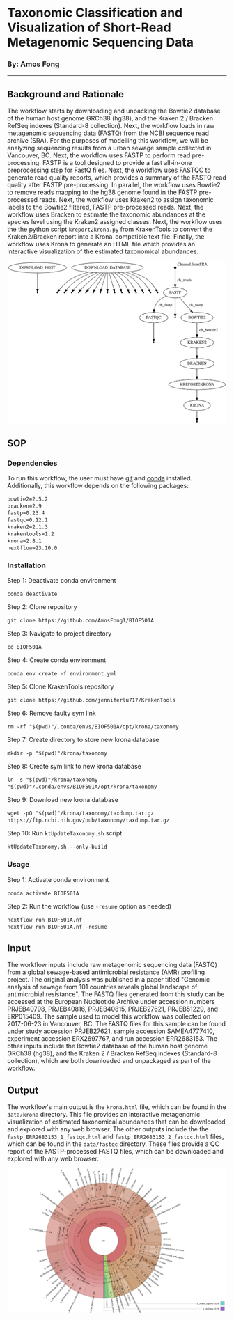 # Taxonomic Classification and Visualization of Short-Read Metagenomic Sequencing Data
### By: Amos Fong

***

## Background and Rationale

The workflow starts by downloading and unpacking the Bowtie2 database of the human host genome GRCh38 (hg38), and the Kraken 2 / Bracken RefSeq indexes (Standard-8 collection). Next, the workflow loads in raw metagenomic sequencing data (FASTQ) from the NCBI sequence read archive (SRA). For the purposes of modelling this workflow, we will be analyzing sequencing results from a urban sewage sample collected in Vancouver, BC. Next, the workflow uses FASTP to perform read pre-processing. FASTP is a tool designed to provide a fast all-in-one preprocessing step for FastQ files. Next, the workflow uses FASTQC to generate read quality reports, which provides a summary of the FASTQ read quality after FASTP pre-processing. In parallel, the workflow uses Bowtie2 to remove reads mapping to the hg38 genome found in the FASTP pre-processed reads. Next, the workflow uses Kraken2 to assign taxonomic labels to the Bowtie2 filtered, FASTP pre-processed reads. Next, the workflow uses Bracken to estimate the taxonomic abundances at the species level using the Kraken2 assigned classes. Next, the workflow uses the the python script `kreport2krona.py` from KrakenTools to convert the Kraken2/Bracken report into a Krona-compatible text file. Finally, the workflow uses Krona to generate an HTML file which provides an interactive visualization of the estimated taxonomical abundances.

![workflow](dag.svg)

## SOP
### Dependencies
To run this workflow, the user must have [git](https://git-scm.com/book/en/v2/Getting-Started-Installing-Git) and [conda](https://docs.conda.io/projects/conda/en/latest/user-guide/install/index.html) installed. Additionally, this workflow depends on the following packages:
```
bowtie2=2.5.2
bracken=2.9
fastp=0.23.4
fastqc=0.12.1
kraken2=2.1.3
krakentools=1.2
krona=2.8.1
nextflow=23.10.0
```
### Installation
Step 1: Deactivate conda environment
```
conda deactivate
```
Step 2: Clone repository
```
git clone https://github.com/AmosFong1/BIOF501A
```
Step 3: Navigate to project directory
```
cd BIOF501A
```
Step 4: Create conda environment
```
conda env create -f environment.yml
```
Step 5: Clone KrakenTools repository
```
git clone https://github.com/jenniferlu717/KrakenTools
```
Step 6: Remove faulty sym link
```
rm -rf "$(pwd)"/.conda/envs/BIOF501A/opt/krona/taxonomy
```
Step 7: Create directory to store new krona database
```
mkdir -p "$(pwd)"/krona/taxonomy
```
Step 8: Create sym link to new krona database
```
ln -s "$(pwd)"/krona/taxonomy "$(pwd)"/.conda/envs/BIOF501A/opt/krona/taxonomy
```
Step 9: Download new krona database
```
wget -pO "$(pwd)"/krona/taxonomy/taxdump.tar.gz https://ftp.ncbi.nih.gov/pub/taxonomy/taxdump.tar.gz
```
Step 10: Run `ktUpdateTaxonomy.sh` script
```
ktUpdateTaxonomy.sh --only-build
```
### Usage
Step 1: Activate conda environment
```
conda activate BIOF501A
```
Step 2: Run the workflow (use `-resume` option as needed)
```
nextflow run BIOF501A.nf
nextflow run BIOF501A.nf -resume
```

## Input
The workflow inputs include raw metagenomic sequencing data (FASTQ) from a global sewage-based antimicrobial resistance (AMR) profiling project. The original analysis was published in a paper titled "Genomic analysis of sewage from 101 countries reveals global landscape of antimicrobial resistance". The FASTQ files generated from this study can be accessed at the European Nucleotide Archive under accession numbers PRJEB40798, PRJEB40816, PRJEB40815, PRJEB27621, PRJEB51229, and ERP015409. The sample used to model this workflow was collected on 2017-06-23 in Vancouver, BC. The FASTQ files for this sample can be found under study accession PRJEB27621, sample accession SAMEA4777410, experiment accession ERX2697767, and run accession ERR2683153. The other inputs include the Bowtie2 database of the human host genome GRCh38 (hg38), and the Kraken 2 / Bracken RefSeq indexes (Standard-8 collection), which are both downloaded and unpackaged as part of the workflow.

## Output
The workflow's main output is the `krona.html` file, which can be found in the `data/krona` directory. This file provides an interactive metagenomic visualization of estimated taxonomical abundances that can be downloaded and explored with any web browser. The other outputs include the the `fastp_ERR2683153_1_fastqc.html` and `fastp_ERR2683153_2_fastqc.html` files, which can be found in the `data/fastqc` directory. These files provide a QC report of the FASTP-processed FASTQ files, which can be downloaded and explored with any web browser.

![output](krona.svg)
